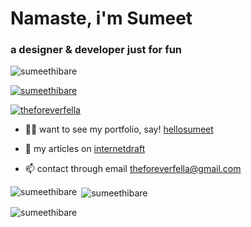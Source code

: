 
<h1 align="left">Namaste, i'm Sumeet</h1>
<h3 align="left">a designer & developer just for fun </h3>

<p align="left"> <img src="https://komarev.com/ghpvc/?username=sumeethibare&label=Profile%20views&color=0e75b6&style=flat" alt="sumeethibare" /> </p>

<p align="left"> <a href="https://github.com/ryo-ma/github-profile-trophy"><img src="https://github-profile-trophy.vercel.app/?username=sumeethibare" alt="sumeethibare" /></a> </p>

<p align="left"> <a href="https://twitter.com/theforeverfella" target="blank"><img src="https://img.shields.io/twitter/follow/theforeverfella?logo=twitter&style=for-the-badge" alt="theforeverfella" /></a> </p>

- 👨‍💻 want to see my portfolio,  say! [hellosumeet](hellosumeet.vercel.app)

- 📝 my articles on [internetdraft](internetdraft.blogspot.com)

- 📫 contact through email theforeverfella@gmail.com

<p><img align="left" src="https://github-readme-stats.vercel.app/api/top-langs?username=sumeethibare&show_icons=true&locale=en&layout=compact" alt="sumeethibare" /></p>

<p>&nbsp;<img align="center" src="https://github-readme-stats.vercel.app/api?username=sumeethibare&show_icons=true&locale=en" alt="sumeethibare" /></p>

<p><img align="center" src="https://github-readme-streak-stats.herokuapp.com/?user=sumeethibare&" alt="sumeethibare" /></p>

